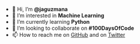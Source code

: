 - 👋 Hi, I’m **@jaguzmana**
- 👀 I’m interested in **Machine Learning**
- 🌱 I’m currently learning **Python**
- 💞️ I’m looking to collaborate on **#100DaysOfCode**
- 📫 How to reach me on [GitHub](https://github.com/jaguzmana/) and on [Twitter](https://twitter.com/jaguzmana_/)

<!---
jaguzmana/jaguzmana is a ✨ special ✨ repository because its `README.md` (this file) appears on your GitHub profile.
You can click the Preview link to take a look at your changes.
--->
